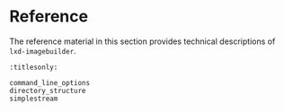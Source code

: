 # Reference

The reference material in this section provides technical descriptions of `lxd-imagebuilder`.

```{toctree}
:titlesonly:

command_line_options
directory_structure
simplestream
```
